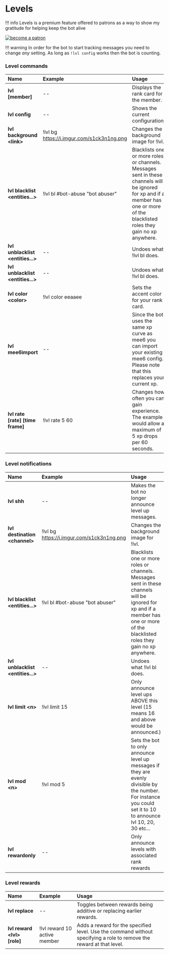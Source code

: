 # Levels



!!! info 
    Levels is a premium feature offered to patrons as a way to show my gratitude for helping keep the bot alive

[![become a patron](https://c5.patreon.com/external/logo/become_a_patron_button.png)](https://www.patreon.com/bePatron?u=11251319)


!!! warning
    In order for the bot to start tracking messages you need to change *any* setting. As long as `!lvl config` works then the bot is counting.

### Level commands

| Name | Example | Usage |
| :--- | :--- | :--- |
| **lvl \[member\]** | -- | Displays the rank card for the member. |
| **lvl config** | -- | Shows the current configuration.  |
| **lvl background &lt;link&gt;** | !lvl bg https://i.imgur.com/s1ck3n1ng.png | Changes the background image for !lvl. |
| **lvl blacklist &lt;entities...&gt;** | !lvl bl #bot-abuse "bot abuser" | Blacklists one or more roles or channels. Messages sent in these channels will be ignored for xp and if a member has one or more of the blacklisted roles they gain no xp anywhere. |
| **lvl unblacklist &lt;entities...&gt;** | -- | Undoes what !lvl bl does. |
| **lvl unblacklist &lt;entities...&gt;** | -- | Undoes what !lvl bl does. |
| **lvl color &lt;color&gt;** | !lvl color eeaaee | Sets the accent color for your rank card. |
| **lvl mee6import** | -- | Since the bot uses the same xp curve as mee6 you can import your existing mee6 config. Please note that this replaces your current xp. |
| **lvl rate \[rate\] \[time frame\]** | !lvl rate 5 60 | Changes how often you can gain experience. The example would allow a maximum of 5 xp drops per 60 seconds. |

### Level notifications

| Name | Example | Usage |
| :--- | :--- | :--- |
| **lvl shh** | -- | Makes the bot no longer announce level up messages.  |
| **lvl destination &lt;channel&gt;** | !lvl bg https://i.imgur.com/s1ck3n1ng.png | Changes the background image for !lvl. |
| **lvl blacklist &lt;entities...&gt;** | !lvl bl #bot-abuse "bot abuser" | Blacklists one or more roles or channels. Messages sent in these channels will be ignored for xp and if a member has one or more of the blacklisted roles they gain no xp anywhere. |
| **lvl unblacklist &lt;entities...&gt;** | -- | Undoes what !lvl bl does. |
| **lvl limit &lt;n&gt;** | !lvl limit 15 | Only announce level ups ABOVE this level (15 means 16 and above would be announced.) |
| **lvl mod &lt;n&gt;** | !lvl mod 5 | Sets the bot to only announce level up messages if they are evenly divisible by the number. For instance you could set it to 10 to announce lvl 10, 20, 30 etc... |
| **lvl rewardonly** | -- | Only announce levels with associated rank rewards |

### Level rewards
| Name | Example | Usage |
| :--- | :--- | :--- |
| **lvl replace** | -- | Toggles between rewards being additive or replacing earlier rewards. |
| **lvl reward &lt;lvl&gt; \[role\]** | !lvl reward 10 active member | Adds a reward for the specified level. Use the command without specifying a role to remove the reward at that level.  |